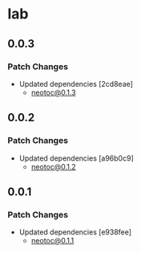 # lab

## 0.0.3

### Patch Changes

- Updated dependencies [2cd8eae]
  - neotoc@0.1.3

## 0.0.2

### Patch Changes

- Updated dependencies [a96b0c9]
  - neotoc@0.1.2

## 0.0.1

### Patch Changes

- Updated dependencies [e938fee]
  - neotoc@0.1.1
